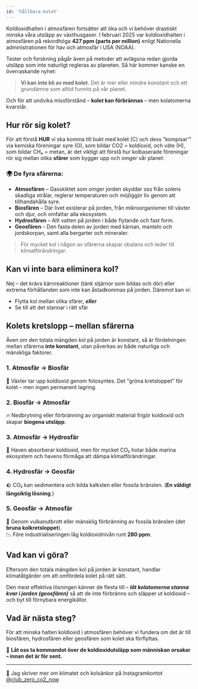 ```yaml
---
id: 'hållbara-kolet'
---
```



Koldioxidhalten i atmosfären fortsätter att öka och vi behöver drastiskt minska våra utsläpp av växthusgaser. I februari 2025 var koldioxidhalten i atmosfären på rekordhöga **427 ppm (parts per million)** enligt Nationella administrationen för hav och atmosfär i USA (NOAA).

Tester och forskning pågår även på metoder att avlägsna redan gjorda utsläpp som inte naturligt regleras av planeten. Så här kommer kanske en överraskande nyhet:

> **Vi kan inte bli av med kolet.** Det är mer eller mindre konstant och ett grundämne som alltid funnits på vår planet.

Och för att undvika missförstånd – **kolet kan förbrännas** – men kolatomerna kvarstår.


## Hur rör sig kolet?

För att förstå **HUR** vi ska komma till bukt med kolet (C) och dess ”kompisar’” via kemiska föreningar syre (O), som bildar CO2 = koldioxid, och väte (H), som bildar CH₄ = metan, är det viktigt att förstå hur kolbaserade föreningar rör sig mellan olika **sfärer** som bygger upp och omger vår planet:

### 🌍 De fyra sfärerna:

- **Atmosfären** – Gasskiktet som omger jorden skyddar oss från solens skadliga strålar, reglerar temperaturen och möjliggör liv genom att tillhandahålla syre.
- **Biosfären** – Där livet existerar på jorden, från mikroorganismer till växter och djur, och omfattar alla ekosystem.
- **Hydrosfären** – Allt vatten på jorden i både flytande och fast form.
- **Geosfären** – Den fasta delen av jorden med kärnan, manteln och jordskorpan, samt alla bergarter och mineraler.

> För mycket kol i någon av sfärerna skapar obalans och leder till klimatförändringar.


## Kan vi inte bara eliminera kol?

Nej – det krävs kärnreaktioner (tänk stjärnor som bildas och dör) eller extrema förhållanden som inte kan åstadkommas på jorden. Däremot kan vi:

- Flytta kol mellan olika sfärer, ***eller***
- Se till att det stannar i rätt sfär


## Kolets kretslopp – mellan sfärerna

Även om den totala mängden kol på jorden är konstant, så är fördelningen mellan sfärerna **inte konstant**, utan påverkas av både naturliga och mänskliga faktorer.

### 1. Atmosfär → Biosfär  
🌿 Växter tar upp koldioxid genom fotosyntes. Det "gröna kretsloppet" för kolet – men ingen permanent lagring.

### 2. Biosfär → Atmosfär  
🔥 Nedbrytning eller förbränning av organiskt material frigör koldioxid och skapar **biogena utsläpp**.

### 3. Atmosfär → Hydrosfär  
🌊 Haven absorberar koldioxid, men för mycket CO₂ hotar både marina ekosystem och havens förmåga att dämpa klimatförändringar.

### 4. Hydrosfär → Geosfär  
🪨 CO₂ kan sedimentera och bilda kalksten eller fossila bränslen. (**En väldigt långsiktig lösning**.)

### 5. Geosfär → Atmosfär  
🌋 Genom vulkanutbrott eller mänsklig förbränning av fossila bränslen (det **bruna kolkretsloppet**).  
📉 Före industrialiseringen låg koldioxidnivån runt **280 ppm**.


## Vad kan vi göra?

Eftersom den totala mängden kol på jorden är konstant, handlar klimatåtgärder om att omfördela kolet på rätt sätt. 

Den mest effektiva lösningen känner de flesta till – ***låt kolatomerna stanna kvar i jorden (geosfären)*** så att de inte förbränns och släpper ut koldioxid – och byt till förnybara energikällor. 


## Vad är nästa steg?

För att minska halten koldioxid i atmosfären behöver vi fundera om det är till biosfären, hydrosfären eller geosfären som kolet ska förflyttas. 

💬 **Låt oss ta kommandot över de koldioxidutsläpp som människan orsakar – innan det är för sent.**

---

📢 Jag skriver mer om klimatet och kolsänkor på Instagramkontot  
[@club_zero_co2_now](https://www.instagram.com/club_zero_co2_now/)

